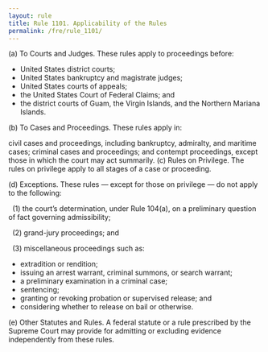 ```yaml
---
layout: rule
title: Rule 1101. Applicability of the Rules
permalink: /fre/rule_1101/
---
```


(a) To Courts and Judges. These rules apply to proceedings before:


* United States district courts;
* United States bankruptcy and magistrate judges;
* United States courts of appeals;
* the United States Court of Federal Claims; and
* the district courts of Guam, the Virgin Islands, and the Northern Mariana Islands.


(b) To Cases and Proceedings. These rules apply in:


civil cases and proceedings, including bankruptcy, admiralty, and maritime cases;
criminal cases and proceedings; and
contempt proceedings, except those in which the court may act summarily.
(c) Rules on Privilege. The rules on privilege apply to all stages of a case or proceeding.


(d) Exceptions. These rules — except for those on privilege — do not apply to the following:


&nbsp;&nbsp;(1) the court’s determination, under Rule 104(a), on a preliminary question of fact governing admissibility;


&nbsp;&nbsp;(2) grand-jury proceedings; and


&nbsp;&nbsp;(3) miscellaneous proceedings such as:


* extradition or rendition;
* issuing an arrest warrant, criminal summons, or search warrant;
* a preliminary examination in a criminal case;
* sentencing;
* granting or revoking probation or supervised release; and
* considering whether to release on bail or otherwise.


(e) Other Statutes and Rules. A federal statute or a rule prescribed by the Supreme Court may provide for admitting or excluding evidence independently from these rules.

